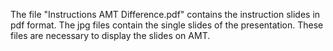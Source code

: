 The file "Instructions AMT Difference.pdf" contains the instruction slides in pdf format. The jpg files contain the single slides of the presentation. These files are necessary to display the slides on AMT.
